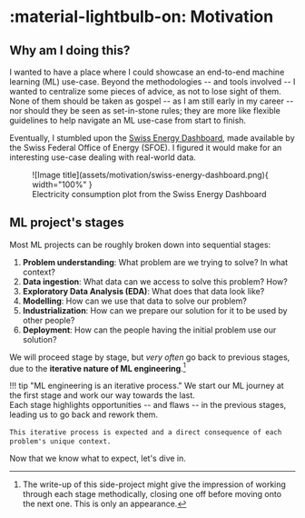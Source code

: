 # :material-lightbulb-on: Motivation

## Why am I doing this?

I wanted to have a place where I could showcase an end-to-end machine learning (ML) use-case.
Beyond the methodologies -- and tools involved -- I wanted to centralize some pieces of advice, as not to lose sight of them.
None of them should be taken as gospel -- as I am still early in my career -- nor should they be seen as set-in-stone rules; they are more like flexible guidelines to help navigate an ML use-case from start to finish.

Eventually, I stumbled upon the [Swiss Energy Dashboard](https://energiedashboard.admin.ch/strom/stromverbrauch), made available by the Swiss Federal Office of Energy (SFOE). I figured it would make for an interesting use-case dealing with real-world data.

<figure markdown="span">
  ![Image title](assets/motivation/swiss-energy-dashboard.png){ width="100%" }
  <figcaption>Electricity consumption plot from the Swiss Energy Dashboard</figcaption>
</figure>

## ML project's stages

Most ML projects can be roughly broken down into sequential stages:

1. **Problem understanding**: What problem are we trying to solve? In what context? 
2. **Data ingestion**: What data can we access to solve this problem? How?
3. **Exploratory Data Analysis (EDA)**: What does that data look like?
4. **Modelling**: How can we use that data to solve our problem?
5. **Industrialization**: How can we prepare our solution for it to be used by other people?
6. **Deployment**: How can the people having the initial problem use our solution? 

We will proceed stage by stage, but _very often_ go back to previous stages, due to the **iterative nature of ML engineering**.[^1]

[^1]: The write-up of this side-project might give the impression of working through each stage methodically, closing one off before moving onto the next one. This is only an appearance.

!!! tip "ML engineering is an iterative process."
    We start our ML journey at the first stage and work our way towards the last.<br>
    Each stage highlights opportunities -- and flaws -- in the previous stages, leading us to go back and rework them.

    This iterative process is expected and a direct consequence of each problem's unique context.

Now that we know what to expect, let's dive in.